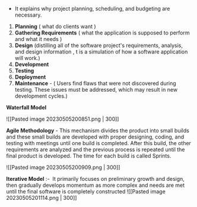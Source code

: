 -   It explains why project planning, scheduling, and budgeting are necessary.


1. **Planning** ( what do clients want )
2. **Gathering Requirements** ( what the application is supposed to perform and what it needs )
3. **Design** (distilling all of the software project's requirements, analysis, and design information , t is a simulation of how a software application will work.)
4. **Development**
5. **Testing**
6. **Deployment**
7. **Maintenance** - ( Users find flaws that were not discovered during testing. These issues must be addressed, which may result in new development cycles.)


**Waterfall Model** 

![[Pasted image 20230505200851.png | 300]]

**Agile Methodology**  - This mechanism divides the product into small builds and these small builds are developed with proper designing, coding, and testing with meetings until one build is completed. After this build, the other requirements are analyzed and the previous process is repeated until the final product is developed. The time for each build is called Sprints.

![[Pasted image 20230505200909.png | 300]]

**Iterative Model** :-  It primarily focuses on preliminary growth and design, then gradually develops momentum as more complex and needs are met until the final software is completely constructed
![[Pasted image 20230505201114.png | 300]]